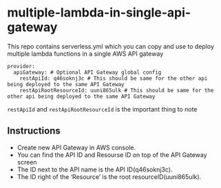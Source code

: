 # multiple-lambda-in-single-api-gateway
This repo contains serverless.yml which you can copy and use to deploy multiple lambda functions in a single AWS API gateway


```
provider:
  apiGateway: # Optional API Gateway global config
    restApiId: q46soknj3c # This should be same for the other api being deployed to the same API Gateway
    restApiRootResourceId: uuni865ulk # This should be same for the other api being deployed to the same API Gateway
```
`restApiId` and `restApiRootResourceId` is the important thing to note

## Instructions
* Create new API Gateway in AWS console.
* You can find the API ID and Resourse ID on top of the API Gateway screen
* The ID next to the API name is the API ID(q46soknj3c). 
* The ID right of the ‘Resource’ is the root resourceID(uuni865ulk).
